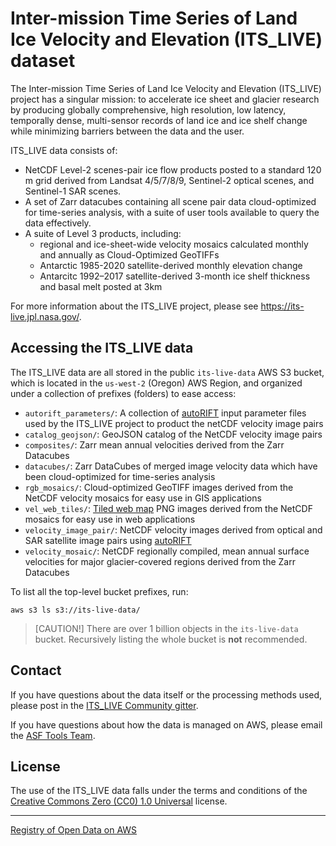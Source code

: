 # Inter-mission Time Series of Land Ice Velocity and Elevation (ITS_LIVE) dataset

The Inter-mission Time Series of Land Ice Velocity and Elevation (ITS_LIVE) project has a singular mission: to accelerate ice sheet and glacier research by producing globally comprehensive, high resolution, low latency, temporally dense, multi-sensor records of land ice and ice shelf change while minimizing barriers between the data and the user.

ITS_LIVE data consists of:
* NetCDF Level-2 scenes-pair ice flow products posted to a standard 120 m grid derived from Landsat 4/5/7/8/9, Sentinel-2 optical scenes, and Sentinel-1 SAR scenes.
* A set of Zarr datacubes containing all scene pair data cloud-optimized for time-series analysis, with a suite of user tools available to query the data effectively.
* A suite of Level 3 products, including:
  * regional and ice-sheet-wide velocity mosaics calculated monthly and annually as Cloud-Optimized GeoTIFFs
  * Antarctic 1985-2020 satellite-derived monthly elevation change
  * Antarcitc 1992–2017 satellite-derived 3-month ice shelf thickness and basal melt posted at 3km

For more information about the ITS_LIVE project, please see <https://its-live.jpl.nasa.gov/>.

## Accessing the ITS_LIVE data

The ITS_LIVE data are all stored in the public `its-live-data` AWS S3 bucket, which is located in the `us-west-2` (Oregon) AWS Region, and organized under a collection of prefixes (folders) to ease access:
* `autorift_parameters/`: A collection of [autoRIFT](https://github.com/nasa-jpl/autoRIFT/) input parameter files used by the ITS_LIVE project to product the netCDF velocity image pairs
* `catalog_geojson/`: GeoJSON catalog of the NetCDF velocity image pairs
* `composites/`: Zarr mean annual velocities derived from the Zarr Datacubes
* `datacubes/`: Zarr DataCubes of merged image velocity data which have been cloud-optimized for time-series analysis
* `rgb_mosaics/`: Cloud-optimized GeoTIFF images derived from the NetCDF velocity mosaics for easy use in GIS applications
* `vel_web_tiles/`: [Tiled web map](https://en.wikipedia.org/wiki/Tiled_web_map) PNG images derived from the NetCDF mosaics for easy use in web applications
* `velocity_image_pair/`: NetCDF velocity images derived from optical and SAR satellite image pairs using [autoRIFT](https://github.com/nasa-jpl/autoRIFT/)
* `velocity_mosaic/`: NetCDF regionally compiled, mean annual surface velocities for major glacier-covered regions derived from the Zarr Datacubes

To list all the top-level bucket prefixes, run:

```shell
aws s3 ls s3://its-live-data/
```

> [CAUTION!]
> There are over 1 billion objects in the `its-live-data` bucket. Recursively listing the whole bucket is **not** recommended.

## Contact

If you have questions about the data itself or the processing methods used, please post in the [ITS_LIVE Community gitter](https://app.gitter.im/#/room/#its_live_community:gitter.im).

If you have questions about how the data is managed on AWS, please email the [ASF Tools Team](mailto:uaf-asf-apd@alaska.edu).

## License

The use of the ITS_LIVE data falls under the terms and conditions of the [Creative Commons Zero (CC0) 1.0 Universal](https://creativecommons.org/publicdomain/zero/1.0/) license.

---

[Registry of Open Data on AWS](https://registry.opendata.aws/)
